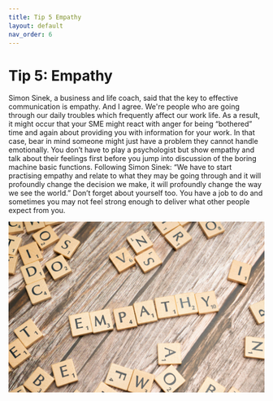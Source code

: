 ```yaml
---
title: Tip 5 Empathy
layout: default
nav_order: 6
---
```



<h1>Tip 5: Empathy</h1>

Simon Sinek, a business and life coach, said that the key to effective communication is empathy. And I agree. We're people who are going through our daily troubles which frequently affect our work life. As a result, it might occur that your SME might react with anger for being “bothered” time and again about providing you with information for your work. In that case, bear in mind someone might just have a problem they cannot handle emotionally. You don’t have to play a psychologist but show empathy and talk about their feelings first before you jump into discussion of the boring machine basic functions. Following Simon Sinek: “We have to start practising empathy and relate to what they may be going through and it will profoundly change the decision we make, it will profoundly change the way we see the world.” Don’t forget about yourself too. You have a job to do and sometimes you may not feel strong enough to deliver what other people expect from you. 

![an image of the word empathy spelled using scrabbles blocks](<empathy scrabbles.jpg>)
